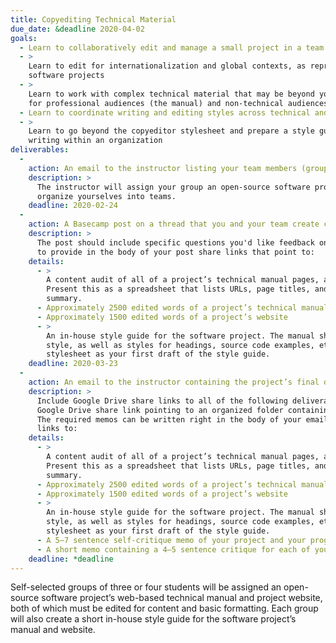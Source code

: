 ```yaml
---
title: Copyediting Technical Material
due_date: &deadline 2020-04-02
goals:
  - Learn to collaboratively edit and manage a small project in a team setting
  - >
    Learn to edit for internationalization and global contexts, as represented by open-source
    software projects
  - >
    Learn to work with complex technical material that may be beyond your comprehension, and edit it
    for professional audiences (the manual) and non-technical audiences (the promotional website)
  - Learn to coordinate writing and editing styles across technical and promotional materials
  - >
    Learn to go beyond the copyeditor stylesheet and prepare a style guide to be used for future
    writing within an organization
deliverables:
  -
    action: An email to the instructor listing your team members (groups of 3–4 students).
    description: >
      The instructor will assign your group an open-source software project. Use Basecamp to
      organize yourselves into teams.
    deadline: 2020-02-24
  -
    action: A Basecamp post on a thread that you and your team create containing your draft project.
    description: >
      The post should include specific questions you'd like feedback on from the instructor. Be sure
      to provide in the body of your post share links that point to:
    details:
      - >
        A content audit of all of a project’s technical manual pages, and its accompanying website.
        Present this as a spreadsheet that lists URLs, page titles, and a one-sentence content
        summary.
      - Approximately 2500 edited words of a project’s technical manual
      - Approximately 1500 edited words of a project’s website
      - >
        An in-house style guide for the software project. The manual should cover language usage and
        style, as well as styles for headings, source code examples, etc. Use your project-wide
        stylesheet as your first draft of the style guide.
    deadline: 2020-03-23
  -
    action: An email to the instructor containing the project’s final deliverables.
    description: >
      Include Google Drive share links to all of the following deliverables, or better yet, a single
      Google Drive share link pointing to an organized folder containing all of the deliverables.
      The required memos can be written right in the body of your email, however be sure to include
      links to:
    details:
      - >
        A content audit of all of a project’s technical manual pages, and its accompanying website.
        Present this as a spreadsheet that lists URLs, page titles, and a one-sentence content
        summary.
      - Approximately 2500 edited words of a project’s technical manual
      - Approximately 1500 edited words of a project’s website
      - >
        An in-house style guide for the software project. The manual should cover language usage and
        style, as well as styles for headings, source code examples, etc. Use your project-wide
        stylesheet as your first draft of the style guide.
      - A 5–7 sentence self-critique memo of your project and your progress in class to this point
      - A short memo containing a 4–5 sentence critique for each of your group members
    deadline: *deadline
---
```


Self-selected groups of three or four students will be assigned an open-source software project’s
web-based technical manual and project website, both of which must be edited for content and basic
formatting. Each group will also create a short in-house style guide for the software project’s
manual and website.
